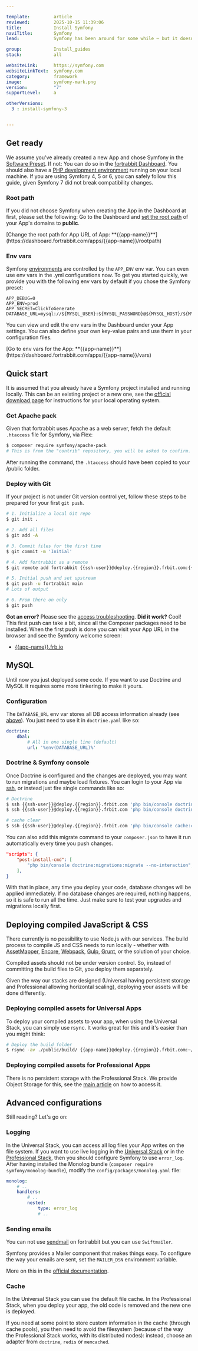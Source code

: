 ```yaml
---

template:         article
reviewed:         2025-10-15 11:39:06
title:            Install Symfony
naviTitle:        Symfony
lead:             Symfony has been around for some while — but it doesn't look old. Learn how to install and tune Symfony on fortrabbit.

group:            Install_guides
stack:            all

websiteLink:      https://symfony.com
websiteLinkText:  symfony.com
category:         framework
image:            symfony-mark.png
version:          "7"
supportLevel:     a

otherVersions:
  3 : install-symfony-3


---
```



## Get ready

We assume you've already created a new App and chose Symfony in the [Software Preset](app#toc-software-preset). If not: You can do so in the [fortrabbit Dashboard](/dashboard). You should also have a [PHP development environment](/local-development) running on your local machine. If you are using Symfony 4, 5 or 6, you can safely follow this guide, given Symfony 7 did not break compatibility changes.

### Root path

If you did not choose Symfony when creating the App in the Dashboard at first, please set the following: Go to the Dashboard and [set the root path](/app#toc-root-path) of your App's domains to **public**.

<div markdown="1" data-user="known">
[Change the root path for App URL of App: **{{app-name}}**](https://dashboard.fortrabbit.com/apps/{{app-name}}/rootpath)
</div>

### Env vars

Symfony [environments](https://symfony.com/doc/current/configuration.html#configuration-based-on-environment-variables) are controlled by the `APP_ENV` env var. You can even use env vars in the .yml configurations now. To get you started quickly, we provide you with the following env vars by default if you chose the Symfony preset:

```osterei32
APP_DEBUG=0
APP_ENV=prod
APP_SECRET=ClickToGenerate
DATABASE_URL=mysql://${MYSQL_USER}:${MYSQL_PASSWORD}@${MYSQL_HOST}/${MYSQL_DATABASE}
```

You can view and edit the env vars in the Dashboard under your App settings. You can also define your own key-value pairs and use them in your configuration files.

<div markdown="1" data-user="known">
[Go to env vars for the App: **{{app-name}}**](https://dashboard.fortrabbit.com/apps/{{app-name}}/vars)
</div>

## Quick start

It is assumed that you already have a Symfony project installed and running locally. This can be an existing project or a new one, see the [official download page](https://symfony.com/download) for instructions for your local operating system.

### Get Apache pack

Given that fortrabbit uses Apache as a web server, fetch the default `.htaccess` file for Symfony, via Flex:

```bash
$ composer require symfony/apache-pack
# This is from the "contrib" repository, you will be asked to confirm. Press `y`.
```

After running the command, the `.htaccess` should have been copied to your /public folder.

### Deploy with Git

If your project is not under Git version control yet, follow these steps to be prepared for your first `git push`.

```bash
# 1. Initialize a local Git repo
$ git init .

# 2. Add all files
$ git add -A

# 3. Commit files for the first time
$ git commit -m 'Initial'

# 4. Add fortrabbit as a remote
$ git remote add fortrabbit {{ssh-user}}@deploy.{{region}}.frbit.com:{{app-name}}.git

# 5. Initial push and set upstream
$ git push -u fortrabbit main
# Lots of output

# 6. From there on only
$ git push
```

**Got an error?** Please see the [access troubleshooting](/access-methods#toc-troubleshooting). **Did it work?** Cool! This first push can take a bit, since all the Composer packages need to be installed. When the first push is done you can visit your App URL in the browser and see the Symfony welcome screen:

* [{{app-name}}.frb.io](https://{{app-name}}.frb.io)

## MySQL

Until now you just deployed some code. If you want to use Doctrine and MySQL it requires some more tinkering to make it yours.

### Configuration

The `DATABASE_URL` env var stores all DB access information already (see [above](#toc-env-vars)). You just need to use it in `doctrine.yaml` like so:  

```yaml
doctrine:
    dbal:
        # All in one single line (default)
        url: '%env(DATABASE_URL)%'

```

### Doctrine & Symfony console

Once Doctrine is configured and the changes are deployed, you may want to run migrations and maybe load fixtures. You can login to your App via [ssh](ssh), or instead just fire single commands like so:

```bash
# Doctrine
$ ssh {{ssh-user}}@deploy.{{region}}.frbit.com 'php bin/console doctrine:migrations:migrate'
$ ssh {{ssh-user}}@deploy.{{region}}.frbit.com 'php bin/console doctrine:fixtures:load'

# cache clear
$ ssh {{ssh-user}}@deploy.{{region}}.frbit.com 'php bin/console cache:clear'
```

You can also add this migrate command to your `composer.json` to have it run automatically every time you push changes.

```json
"scripts": {
    "post-install-cmd": [
        "php bin/console doctrine:migrations:migrate --no-interaction",
    ],
}
```

With that in place, any time you deploy your code, database changes will be applied immediately. If no database changes are required, nothing happens, so it is safe to run all the time. Just make sure to test your upgrades and migrations locally first.

## Deploying compiled JavaScript & CSS

There currently is no possibility to use Node.js with our services. The build process to compile JS and CSS needs to run locally - whether with [AssetMapper](https://symfony.com/doc/current/frontend/asset_mapper.html), [Encore](https://symfony.com/doc/current/frontend/encore/index.html), [Webpack](https://www.npmjs.com/package/webpack), [Gulp](https://www.npmjs.com/package/gulp), [Grunt](https://www.npmjs.com/package/grunt), or the solution of your choice.

Compiled assets should not be under version control. So, instead of committing the build files to Git, you deploy them separately. 

Given the way our stacks are designed (Universal having persistent storage and Professional allowing horizontal scaling), deploying your assets will be done differently.

### Deploying compiled assets for Universal Apps

To deploy your compiled assets to your app, when using the Universal Stack, you can simply use rsync. It works great for this and it's easier than you might think:

```bash
# Deploy the build folder
$ rsync -av ./public/build/ {{app-name}}@deploy.{{region}}.frbit.com:~/public/build/
```

### Deploying compiled assets for Professional Apps

There is no persistent storage with the Professional Stack.  We provide Object Storage for this, see the [main article](/object-storage) on how to access it.

## Advanced configurations

Still reading? Let's go on:

### Logging

In the Universal Stack, you can access all log files your App writes on the file system. If you want to use live logging in the [Universal Stack](logging-uni#toc-live-log-access) or in the [Professional Stack](logging-pro), then you should configure Symfony to use `error_log`. After having installed the Monolog bundle (`composer require symfony/monolog-bundle`), modify the `config/packages/monolog.yaml` file:

``` yml
monolog:
    # ..
    handlers:
        # ..
        nested:
            type: error_log
            # ..
```

### Sending emails

You can not use [sendmail](quirks#toc-mailing) on fortrabbit but you can use `Swiftmailer`.

Symfony provides a Mailer component that makes things easy. To configure the way your emails are sent, set the `MAILER_DSN` environment variable.

More on this in the [official documentation](https://symfony.com/doc/current/mailer.html).

### Cache

In the Universal Stack you can use the default file cache. In the Professional Stack, when you deploy your app, the old code is removed and the new one is deployed.

If you need at some point to store custom information in the cache (through cache pools), you then need to avoid the filesystem (because of the way the Professional Stack works, with its distributed nodes): instead, choose an adapter from `doctrine`, `redis` or `memcached`.
